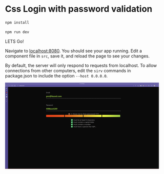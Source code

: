 
# Css Login with password validation

```bash
npm install
```

```bash
npm run dev
```

LETS Go!

Navigate to [localhost:8080](http://localhost:8080). You should see your app running. Edit a component file in `src`, save it, and reload the page to see your changes.

By default, the server will only respond to requests from localhost. To allow connections from other computers, edit the `sirv` commands in package.json to include the option `--host 0.0.0.0`.

![alt text](/hiMom.png)
